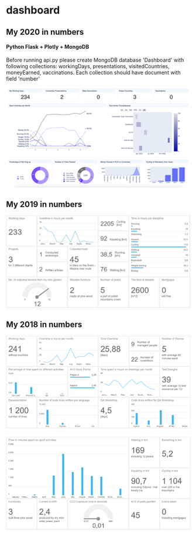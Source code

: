 # dashboard
## My 2020 in numbers

#### Python Flask + Plotly + MongoDB

Before running api.py please create MongoDB database 'Dashboard' with following collections: workingDays, presentations, visitedCountries, moneyEarned, vaccinations. 
Each collection should have document with field 'number'


![Dashboard](https://github.com/przemastro/dashboard/blob/master/2020.png)


## My 2019 in numbers


![Dashboard](https://github.com/przemastro/dashboard/blob/master/2019.jpg)

## My 2018 in numbers


![Dashboard](https://github.com/przemastro/dashboard/blob/master/2018.png)
